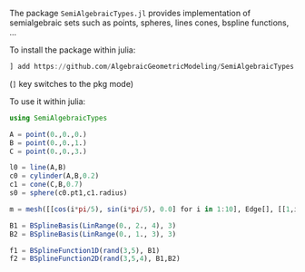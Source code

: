 The package `SemiAlgebraicTypes.jl` provides implementation of semialgebraic sets such as points, spheres, lines cones, bspline functions, ...

To install the package within julia:

```julia
] add https://github.com/AlgebraicGeometricModeling/SemiAlgebraicTypes.jl.git
```
(`]` key switches to the pkg mode)

To use it within julia:

```julia
using SemiAlgebraicTypes

A = point(0.,0.,0.)
B = point(0.,0.,1.)
C = point(0.,0.,3.)

l0 = line(A,B)
c0 = cylinder(A,B,0.2)
c1 = cone(C,B,0.7)
s0 = sphere(c0.pt1,c1.radius)

m = mesh([[cos(i*pi/5), sin(i*pi/5), 0.0] for i in 1:10], Edge[], [[1,i,i+1] for i in 1:9])

B1 = BSplineBasis(LinRange(0., 2., 4), 3)
B2 = BSplineBasis(LinRange(0., 1., 3), 3)

f1 = BSplineFunction1D(rand(3,5), B1)
f2 = BSplineFunction2D(rand(3,5,4), B1,B2)
```


